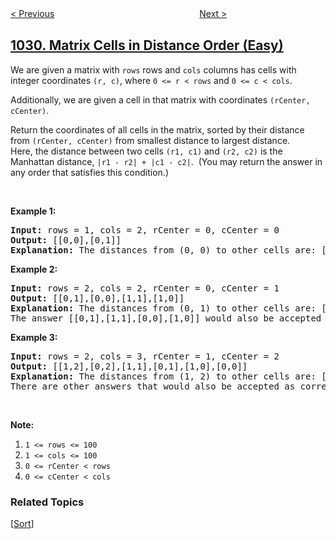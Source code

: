 <!--|This file generated by command(leetcode description); DO NOT EDIT.    |-->
<!--+----------------------------------------------------------------------+-->
<!--|@author    openset <openset.wang@gmail.com>                           |-->
<!--|@link      https://github.com/openset                                 |-->
<!--|@home      https://github.com/openset/leetcode                        |-->
<!--+----------------------------------------------------------------------+-->

[< Previous](../two-city-scheduling "Two City Scheduling")
　　　　　　　　　　　　　　　　
[Next >](../maximum-sum-of-two-non-overlapping-subarrays "Maximum Sum of Two Non-Overlapping Subarrays")

## [1030. Matrix Cells in Distance Order (Easy)](https://leetcode.com/problems/matrix-cells-in-distance-order "距离顺序排列矩阵单元格")

<p>We are given a matrix with <code>rows</code> rows and <code>cols</code> columns has cells with integer coordinates&nbsp;<code>(r, c)</code>, where <code>0 &lt;= r &lt; rows</code> and <code>0 &lt;= c &lt; cols</code>.</p>

<p>Additionally, we are given a cell in that matrix with coordinates&nbsp;<code>(rCenter, cCenter)</code>.</p>

<p>Return the coordinates of&nbsp;all cells in the matrix, sorted by their distance from <code>(rCenter, cCenter)</code>&nbsp;from smallest distance to largest distance.&nbsp; Here,&nbsp;the distance between two cells <code>(r1, c1)</code> and <code>(r2, c2)</code> is the Manhattan distance,&nbsp;<code>|r1 - r2| + |c1 - c2|</code>.&nbsp; (You may return the answer in any order that satisfies this condition.)</p>

<p>&nbsp;</p>

<div>
<p><strong>Example 1:</strong></p>

<pre>
<strong>Input: </strong>rows = <span id="example-input-1-1">1</span>, cols = <span id="example-input-1-2">2</span>, rCenter = <span id="example-input-1-3">0</span>, cCenter = <span id="example-input-1-4">0</span>
<strong>Output: </strong><span id="example-output-1">[[0,0],[0,1]]
<strong>Explanation:</strong> The distances from (0, 0) to other cells are: [0,1]</span>
</pre>

<div>
<p><strong>Example 2:</strong></p>

<pre>
<strong>Input: </strong>rows = <span id="example-input-2-1">2</span>, cols = <span id="example-input-2-2">2</span>, rCenter = <span id="example-input-2-3">0</span>, cCenter = <span id="example-input-2-4">1</span>
<strong>Output: </strong><span id="example-output-2">[[0,1],[0,0],[1,1],[1,0]]
</span><span id="example-output-1"><strong>Explanation:</strong> The distances from (0, 1) to other cells are:</span><span> [0,1,1,2]</span>
The answer [[0,1],[1,1],[0,0],[1,0]] would also be accepted as correct.
</pre>

<div>
<p><strong>Example 3:</strong></p>

<pre>
<strong>Input: </strong>rows = <span id="example-input-3-1">2</span>, cols = <span id="example-input-3-2">3</span>, rCenter = <span id="example-input-3-3">1</span>, cCenter = <span id="example-input-3-4">2</span>
<strong>Output: </strong><span id="example-output-3">[[1,2],[0,2],[1,1],[0,1],[1,0],[0,0]]</span>
<span id="example-output-1"><strong>Explanation:</strong> The distances from (1, 2) to other cells are:</span><span> [0,1,1,2,2,3]</span>
There are other answers that would also be accepted as correct, such as [[1,2],[1,1],[0,2],[1,0],[0,1],[0,0]].
</pre>

<p>&nbsp;</p>

<p><strong><span>Note:</span></strong></p>

<ol>
	<li><code>1 &lt;= rows &lt;= 100</code></li>
	<li><code>1 &lt;= cols &lt;= 100</code></li>
	<li><code>0 &lt;= rCenter &lt; rows</code></li>
	<li><code>0 &lt;= cCenter &lt; cols</code></li>
</ol>
</div>
</div>
</div>

### Related Topics
  [[Sort](../../tag/sort/README.md)]
